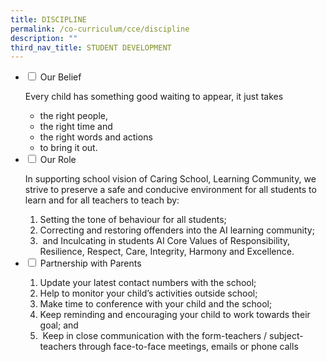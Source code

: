 ```yaml
---
title: DISCIPLINE
permalink: /co-curriculum/cce/discipline
description: ""
third_nav_title: STUDENT DEVELOPMENT
---
```

<ul class="jekyllcodex_accordion">
<li><input id="accordion1" type="checkbox" /> <label for="accordion1">Our Belief</label>
<div>
<p>Every child has something good waiting to appear, it just takes</p>
<div>
<ul>
<li>
the right people,
</li>
<li>
the right time and
</li>
<li>
the right words and actions
</li>
<li>
to bring it out.
 </li>
</ul>
</div>
</li>
<li><input id="accordion2" type="checkbox" /> <label for="accordion2">Our Role</label>
<div>
<p>In supporting school vision of Caring School, Learning Community, we strive to preserve a safe and conducive environment for all students to learn and for all teachers to teach by:</p>
<ol>
<li>Setting the tone of behaviour for all students;</li>
<li>Correcting and restoring offenders into the AI learning community;</li>
<li>&nbsp;and&nbsp;Inculcating in students AI Core Values of Responsibility, Resilience, Respect, Care, Integrity, Harmony and Excellence.</li>
</ol>
</div>
</li>
<li><input id="accordion3" type="checkbox" /> <label for="accordion3">Partnership with Parents</label>
<div>
<ol>
<li>Update your latest contact numbers with the school;</li>
<li>Help to monitor your child&rsquo;s activities outside school;</li>
<li>Make time to conference with your child and the school;</li>
<li>Keep reminding and encouraging your child to work towards their goal; and</li>
<li>&nbsp;Keep in close communication with the form-teachers / subject-teachers through face-to-face meetings, emails or phone calls</li>
</ol>
</div>
</li>
</ul>